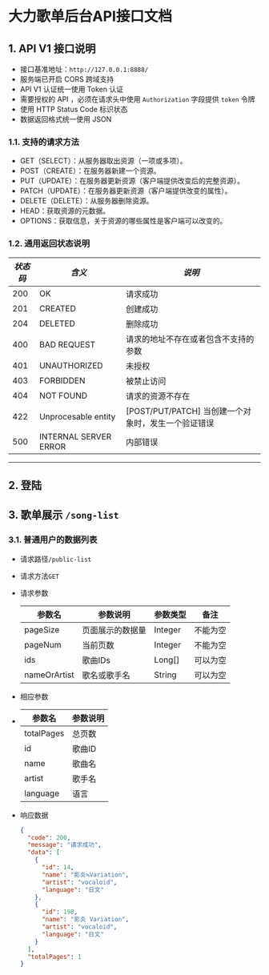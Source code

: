 # 大力歌单后台API接口文档

## 1. API V1 接口说明

- 接口基准地址：`http://127.0.0.1:8888/`
- 服务端已开启 CORS 跨域支持
- API V1 认证统一使用 Token 认证
- 需要授权的 API ，必须在请求头中使用 `Authorization` 字段提供 `token` 令牌
- 使用 HTTP Status Code 标识状态
- 数据返回格式统一使用 JSON

### 1.1. 支持的请求方法

- GET（SELECT）：从服务器取出资源（一项或多项）。
- POST（CREATE）：在服务器新建一个资源。
- PUT（UPDATE）：在服务器更新资源（客户端提供改变后的完整资源）。
- PATCH（UPDATE）：在服务器更新资源（客户端提供改变的属性）。
- DELETE（DELETE）：从服务器删除资源。
- HEAD：获取资源的元数据。
- OPTIONS：获取信息，关于资源的哪些属性是客户端可以改变的。

### 1.2. 通用返回状态说明

| *状态码* | *含义*                | *说明*                                              |
| -------- | --------------------- | --------------------------------------------------- |
| 200      | OK                    | 请求成功                                            |
| 201      | CREATED               | 创建成功                                            |
| 204      | DELETED               | 删除成功                                            |
| 400      | BAD REQUEST           | 请求的地址不存在或者包含不支持的参数                |
| 401      | UNAUTHORIZED          | 未授权                                              |
| 403      | FORBIDDEN             | 被禁止访问                                          |
| 404      | NOT FOUND             | 请求的资源不存在                                    |
| 422      | Unprocesable entity   | [POST/PUT/PATCH] 当创建一个对象时，发生一个验证错误 |
| 500      | INTERNAL SERVER ERROR | 内部错误                                            |

---

## 2. 登陆

## 3. 歌单展示 `/song-list`

### 3.1. 普通用户的数据列表

- 请求路径`/public-list`

- 请求方法`GET`

- 请求参数

  | 参数名       | 参数说明         | 参数类型 | 备注     |
  | ------------ | ---------------- | -------- | -------- |
  | pageSize     | 页面展示的数据量 | Integer  | 不能为空 |
  | pageNum      | 当前页数         | Integer  | 不能为空 |
  | ids          | 歌曲IDs          | Long[]   | 可以为空 |
  | nameOrArtist | 歌名或歌手名     | String   | 可以为空 |




- 相应参数

- | 参数名     | 参数说明 |
  | ---------- | -------- |
  | totalPages | 总页数   |
  | id         | 歌曲ID   |
  | name       | 歌曲名   |
  | artist     | 歌手名   |
  | language   | 语言     |

  

- 响应数据

  ``` json
  {
    "code": 200,
    "message": "请求成功",
    "data": [
      {
        "id": 14,
        "name": "影炎≒Variation",
        "artist": "vocaloid",
        "language": "日文"
      },
      {
        "id": 198,
        "name": "影炎 Variation",
        "artist": "vocaloid",
        "language": "日文"
      }
    ],
    "totalPages": 1
  }
  ```

  
